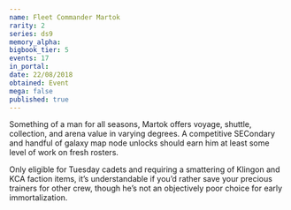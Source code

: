 ```yaml
---
name: Fleet Commander Martok
rarity: 2
series: ds9
memory_alpha:
bigbook_tier: 5
events: 17
in_portal:
date: 22/08/2018
obtained: Event
mega: false
published: true
---
```


Something of a man for all seasons, Martok offers voyage, shuttle, collection, and arena value in varying degrees. A competitive SECondary and handful of galaxy map node unlocks should earn him at least some level of work on fresh rosters.

Only eligible for Tuesday cadets and requiring a smattering of Klingon and KCA faction items, it’s understandable if you’d rather save your precious trainers for other crew, though he’s not an objectively poor choice for early immortalization.
